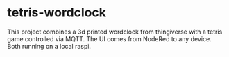 # tetris-wordclock
This project combines a 3d printed wordclock from thingiverse with a tetris game controlled via MQTT. The UI comes from NodeRed to any device. Both running on a local raspi.
